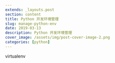 ```yaml
---
extends: _layouts.post
section: content
title: Python 开发环境管理
slug: manage-python-env
date: 2019-03-13
description: Python 开发环境管理
cover_image: /assets/img/post-cover-image-2.png
categories: [python]
---
```



virtualenv

